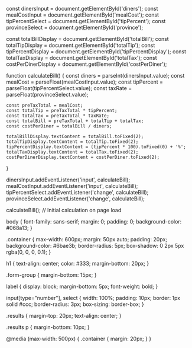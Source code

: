 const dinersInput = document.getElementById('diners');
const mealCostInput = document.getElementById('mealCost');
const tipPercentSelect = document.getElementById('tipPercent');
const provinceSelect = document.getElementById('province');

const totalBillDisplay = document.getElementById('totalBill');
const totalTipDisplay = document.getElementById('totalTip');
const tipPercentDisplay = document.getElementById('tipPercentDisplay');
const totalTaxDisplay = document.getElementById('totalTax');
const costPerDinerDisplay = document.getElementById('costPerDiner');

function calculateBill() {
    const diners = parseInt(dinersInput.value);
    const mealCost = parseFloat(mealCostInput.value);
    const tipPercent = parseFloat(tipPercentSelect.value);
    const taxRate = parseFloat(provinceSelect.value);

    const preTaxTotal = mealCost;
    const totalTip = preTaxTotal * tipPercent;
    const totalTax = preTaxTotal * taxRate;
    const totalBill = preTaxTotal + totalTip + totalTax;
    const costPerDiner = totalBill / diners;

    totalBillDisplay.textContent = totalBill.toFixed(2);
    totalTipDisplay.textContent = totalTip.toFixed(2);
    tipPercentDisplay.textContent = (tipPercent * 100).toFixed(0) + '%';
    totalTaxDisplay.textContent = totalTax.toFixed(2);
    costPerDinerDisplay.textContent = costPerDiner.toFixed(2);
}

dinersInput.addEventListener('input', calculateBill);
mealCostInput.addEventListener('input', calculateBill);
tipPercentSelect.addEventListener('change', calculateBill);
provinceSelect.addEventListener('change', calculateBill);

calculateBill(); // Initial calculation on page load

body {
    font-family: sans-serif;
    margin: 0;
    padding: 0;
    background-color: #068a13;
}

.container {
    max-width: 600px;
    margin: 50px auto;
    padding: 20px;
    background-color: #6bae3b;
    border-radius: 5px;
    box-shadow: 0 2px 5px rgba(0, 0, 0, 0.1);
}

h1 {
    text-align: center;
    color: #333;
    margin-bottom: 20px;
}

.form-group {
    margin-bottom: 15px;
}

label {
    display: block;
    margin-bottom: 5px;
    font-weight: bold;
}

input[type="number"], select {
    width: 100%;
    padding: 10px;
    border: 1px solid #ccc;
    border-radius: 3px;
    box-sizing: border-box;
}

.results {
    margin-top: 20px;
    text-align: center;
}

.results p {
    margin-bottom: 10px;
}

@media (max-width: 500px) {
    .container {
        margin: 20px;
    }
}
